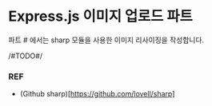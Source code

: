 # Express.js 이미지 업로드 파트 #

파트 # 에서는 sharp 모듈을 사용한 이미지 리사이징을 작성합니다.

/#TODO#/

### REF
* (Github sharp)[https://github.com/lovell/sharp]